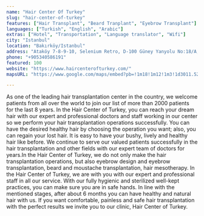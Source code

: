 ```yaml
---
name: "Hair Center Of Turkey"
slug: "hair-center-of-turkey"
features: ["Hair Transplant", "Beard Tranplant", "Eyebrow Transplant"]
languages: ["Turkish", "English", "Arabic"]
extras: ["Hotel", "Transportation", "Language translator", "Wifi"]
city: "Istanbul"
location: "Bakırköy/Istanbul"
address: "Ataköy 7-8-9-10, Selenium Retro, D-100 Güney Yanyolu No:18/A, 34158 Bakırköy/İstanbul"
phone: "+905340586191"
featured: 100
website: "https://www.haircenterofturkey.com/"
mapsURL: "https://www.google.com/maps/embed?pb=!1m18!1m12!1m3!1d3011.525046046766!2d28.831396217443846!3d40.9918799!2m3!1f0!2f0!3f0!3m2!1i1024!2i768!4f13.1!3m3!1m2!1s0x14caa3672bfa6c33%3A0x19a41f33bc64944!2sHair%20Center%20Of%20Turkey!5e0!3m2!1sen!2str!4v1660946541663!5m2!1sen!2str"

---
```

As one of the leading hair transplantation center in the country, we welcome patients from all over the world to join our list of more than 2000 patients for the last 8 years. In the Hair Center of Turkey, you can reach your dream hair with our expert and professional doctors and staff working in our center so we perform your hair transplantation operations successfully. You can have the desired healthy hair by choosing the operation you want; also, you can regain your lost hair. It is easy to have your bushy, lively and healthy hair like before. We continue to serve our valued patients successfully in the hair transplantation and other fields with our expert team of doctors for years.In the Hair Center of Turkey, we do not only make the hair transplantation operations, but also eyebrow design and eyebrow transplantation, beard and moustache transplantation, hair mesotherapy. In the Hair Center of Turkey, we are with you with our expert and professional staff in all our service. With our fully hygienic and sterilized well-kept practices, you can make sure you are in safe hands. In line with the mentioned stages, after about 6 months you can have healthy and natural hair with us. If you want comfortable, painless and safe hair transplantation with the perfect results we invite you to our clinic, Hair Center of Turkey.
